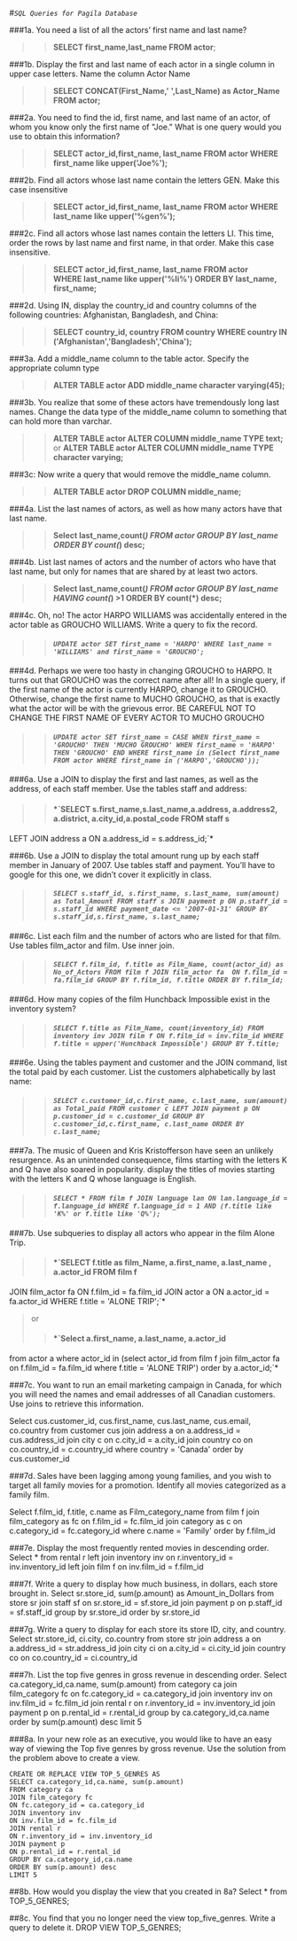 #*`SQL Queries for Pagila Database`*

###1a. You need a list of all the actors’ first name and last name?
>>**SELECT first_name,last_name 
FROM actor**;


###1b. Display the first and last name of each actor in a single column in upper case letters. Name the column Actor Name
>>**SELECT CONCAT(First_Name,' ',Last_Name) as Actor_Name 
FROM actor;**


###2a. You need to find the id, first name, and last name of an actor, of whom you know only the first name of "Joe." What is one query would you use to obtain this information?
>>**SELECT actor_id,first_name, last_name 
FROM actor 
WHERE first_name like upper('Joe%');**


###2b. Find all actors whose last name contain the letters GEN. Make this case insensitive
>>**SELECT actor_id,first_name, last_name 
FROM actor 
WHERE last_name like upper('%gen%');**


###2c. Find all actors whose last names contain the letters LI. This time, order the rows by last name and first name, in that order. Make this case insensitive.
>>**SELECT actor_id,first_name, last_name 
FROM actor  
WHERE last_name like upper('%li%') 
ORDER BY last_name, first_name;**


###2d. Using IN, display the country_id and country columns of the following countries: Afghanistan, Bangladesh, and China:
>>**SELECT country_id, country 
FROM country 
WHERE country IN ('Afghanistan','Bangladesh','China');**


###3a. Add a middle_name column to the table actor. Specify the appropriate column type
>>**ALTER TABLE actor ADD middle_name character varying(45);**


###3b. You realize that some of these actors have tremendously long last names. Change the data type of the middle_name column to something that can hold more than varchar.
>>**ALTER TABLE actor 
ALTER COLUMN middle_name TYPE text;**
>or 
>>**ALTER TABLE actor 
ALTER COLUMN middle_name TYPE character varying;**


###3c: Now write a query that would remove the middle_name column.
>>**ALTER TABLE actor 
DROP COLUMN middle_name;**


###4a. List the last names of actors, as well as how many actors have that last name.
>>**Select last_name,count(*) 
FROM actor 
GROUP BY last_name 
ORDER BY count(*) desc;**


###4b. List last names of actors and the number of actors who have that last name, but only for names that are shared by at least two actors.
>>**Select last_name,count(*) 
FROM actor 
GROUP BY last_name 
HAVING count(*) >1 
ORDER BY count(*) desc;**


###4c. Oh, no! The actor HARPO WILLIAMS was accidentally entered in the actor table as GROUCHO WILLIAMS. Write a query to fix the record.
>> #### *`UPDATE actor SET first_name = 'HARPO' WHERE last_name = 'WILLIAMS' and first_name = 'GROUCHO';`*

###4d. Perhaps we were too hasty in changing GROUCHO to HARPO. It turns out that GROUCHO was the correct name after all! In a single query, if the first name of the actor is currently HARPO, change it to GROUCHO. Otherwise, change the first name to MUCHO GROUCHO, as that is exactly what the actor will be with the grievous error. BE CAREFUL NOT TO CHANGE THE FIRST NAME OF EVERY ACTOR TO MUCHO GROUCHO
>> #### *`UPDATE actor SET first_name = CASE WHEN first_name = 'GROUCHO' THEN 'MUCHO GROUCHO' WHEN first_name = 'HARPO' THEN 'GROUCHO' END WHERE first_name in (Select first_name FROM actor WHERE first_name in ('HARPO','GROUCHO'));`*


###6a. Use a JOIN to display the first and last names, as well as the address, of each staff member. Use the tables staff and address:
>> #### *`SELECT s.first_name,s.last_name,a.address, a.address2, a.district, a.city_id,a.postal_code FROM staff s 
LEFT JOIN address a ON a.address_id = s.address_id;`*


###6b. Use a JOIN to display the total amount rung up by each staff member in January of 2007. Use tables staff and payment. You’ll have to google for this one, we didn’t cover it explicitly in class. 
>> #### *`SELECT s.staff_id, s.first_name, s.last_name, sum(amount) as Total_Amount FROM staff s JOIN payment p ON p.staff_id = s.staff_id WHERE payment_date <= '2007-01-31' GROUP BY s.staff_id,s.first_name, s.last_name;`*


###6c. List each film and the number of actors who are listed for that film. Use tables film_actor and film. Use inner join.
>> #### *`SELECT f.film_id, f.title as Film_Name, count(actor_id) as No_of_Actors FROM film f JOIN film_actor fa  ON f.film_id = fa.film_id GROUP BY f.film_id, f.title ORDER BY f.film_id;`*


###6d. How many copies of the film Hunchback Impossible exist in the inventory system?
>> #### *`SELECT f.title as Film_Name, count(inventory_id) FROM inventory inv JOIN film f ON f.film_id = inv.film_id WHERE f.title = upper('Hunchback Impossible') GROUP BY f.title;`*


###6e. Using the tables payment and customer and the JOIN command, list the total paid by each customer. List the customers alphabetically by last name:
>> #### *`SELECT c.customer_id,c.first_name, c.last_name, sum(amount) as Total_paid FROM customer c LEFT JOIN payment p ON p.customer_id = c.customer_id GROUP BY c.customer_id,c.first_name, c.last_name ORDER BY c.last_name;`*


###7a. The music of Queen and Kris Kristofferson have seen an unlikely resurgence. As an unintended consequence, films starting with the letters K and Q have also soared in popularity. display the titles of movies starting with the letters K and Q whose language is English.
>> #### *`SELECT * FROM film f JOIN language lan ON lan.language_id = f.language_id WHERE f.language_id = 1 AND (f.title like 'K%' or f.title like 'Q%');`*


###7b. Use subqueries to display all actors who appear in the film Alone Trip.
>> #### *`SELECT f.title as film_Name, a.first_name, a.last_name , a.actor_id FROM film f
JOIN film_actor fa 
ON f.film_id = fa.film_id 
JOIN actor a 
ON a.actor_id = fa.actor_id 
WHERE f.title = 'ALONE TRIP';`*
>or 
>> #### *`Select a.first_name, a.last_name, a.actor_id
from actor a
where actor_id in (select actor_id
                  from film f
                  join film_actor fa
                  on f.film_id = fa.film_id
                  where f.title = 'ALONE TRIP') 
order by a.actor_id;`*


###7c. You want to run an email marketing campaign in Canada, for which you will need the names and email addresses of all Canadian customers. Use joins to retrieve this information.

Select cus.customer_id, cus.first_name, cus.last_name, cus.email, co.country
from customer cus
join address a
on a.address_id = cus.address_id
join city c
on c.city_id = a.city_id
join country co
on co.country_id = c.country_id
where country = 'Canada'
order by cus.customer_id


###7d. Sales have been lagging among young families, and you wish to target all family movies for a promotion. Identify all movies categorized as a family film.

Select f.film_id, f.title, c.name as Film_category_name 
from film f
join film_category as fc
on f.film_id = fc.film_id
join category as c
on c.category_id = fc.category_id
where c.name = 'Family'
order by f.film_id


###7e. Display the most frequently rented movies in descending order.
Select *
from rental r
left join inventory inv
on r.inventory_id = inv.inventory_id
left join film f
on inv.film_id = f.film_id


###7f. Write a query to display how much business, in dollars, each store brought in.
Select sr.store_id, sum(p.amount) as Amount_in_Dollars
from store sr
join staff sf
on sr.store_id = sf.store_id
join payment p
on p.staff_id = sf.staff_id
group by sr.store_id
order by sr.store_id


###7g. Write a query to display for each store its store ID, city, and country.
Select str.store_id, ci.city, co.country
from store str
join address a 
on a.address_id = str.address_id
join city ci
on a.city_id = ci.city_id
join country co
on co.country_id = ci.country_id


###7h. List the top five genres in gross revenue in descending order. 
Select ca.category_id,ca.name, sum(p.amount)
from category ca
 join film_category fc
on fc.category_id = ca.category_id
 join inventory inv
on inv.film_id = fc.film_id
 join rental r
on r.inventory_id = inv.inventory_id
 join payment p 
on p.rental_id = r.rental_id
group by ca.category_id,ca.name
order by sum(p.amount) desc
limit 5


###8a. In your new role as an executive, you would like to have an easy way of viewing the Top five genres by gross revenue. Use the solution from the problem above to create a view. 

```
CREATE OR REPLACE VIEW TOP_5_GENRES AS
SELECT ca.category_id,ca.name, sum(p.amount)
FROM category ca
JOIN film_category fc
ON fc.category_id = ca.category_id
JOIN inventory inv
ON inv.film_id = fc.film_id
JOIN rental r
ON r.inventory_id = inv.inventory_id
JOIN payment p 
ON p.rental_id = r.rental_id
GROUP BY ca.category_id,ca.name
ORDER BY sum(p.amount) desc
LIMIT 5
```

##8b. How would you display the view that you created in 8a?
Select * from TOP_5_GENRES;

##8c. You find that you no longer need the view top_five_genres. Write a query to delete it.
DROP VIEW TOP_5_GENRES;





